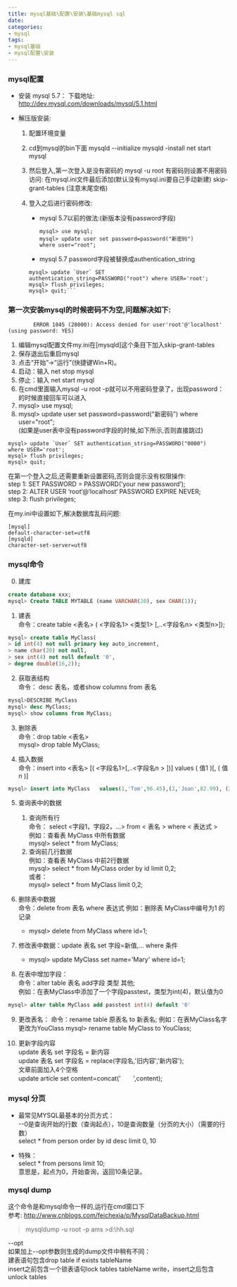 ```yaml
---
title: mysql基础\配置\安装\基础mysql sql
date:
categories:
- mysql
tags:
- mysql基础
- mysql配置\安装
---
```



### mysql配置
- 安装 mysql 5.7：
	下载地址: http://dev.mysql.com/downloads/mysql/5.1.html
	
- 解压版安装:	
	1. 配置环境变量
	2. cd到mysql的bin下面
		mysqld --initialize
		mysqld -install
		net start mysql
	3. 然后登入,第一次登入是没有密码的
		 mysql -u root
	  有密码则设置不用密码访问:
		 在mysql.ini文件最后添加(默认没有mysql.ini要自己手动新建)
			skip-grant-tables (注意末尾空格)

	4. 登入之后进行密码修改:  
		- mysql 5.7以前的做法:(新版本没有password字段)
		
			```
			mysql> use mysql;
			mysql> update user set password=password("新密码") 
			where user="root";
			```
		- mysql 5.7 password字段被替换成authentication_string
		
		```
		mysql> update `User` SET   authentication_string=PASSWORD("root") where USER='root';
		mysql> flush privileges;
		mysql> quit;```
 
### 第一次安装mysql的时候密码不为空,问题解决如下:
			ERROR 1045 (28000): Access denied for user'root'@'localhost' (using password: YES)
1. 编辑mysql配置文件my.ini在[mysqld]这个条目下加入skip-grant-tables
2. 保存退出后重启mysql
3. 点击“开始”->“运行”(快捷键Win+R)。
4. 启动：输入 net stop mysql
5. 停止：输入 net start mysql
6. 在cmd里面输入mysql -u root -p就可以不用密码登录了，出现password：的时候直接回车可以进入
7. mysql> use mysql;
8. mysql> update user set password=password("新密码") where user="root";  
(如果是user表中没有password字段的时候,如下所示,否则直接跳过)  
```
mysql> update `User` SET authentication_string=PASSWORD("0000")  
where USER='root';  
mysql> flush privileges;  
mysql> quit;  
```

在第一个登入之后,还需要重新设置密码,否则会提示没有权限操作:  
step 1: SET PASSWORD = PASSWORD(‘your new password‘);  
step 2: ALTER USER ‘root‘@‘localhost‘ PASSWORD EXPIRE NEVER;  
step 3: flush privileges;  

在my.ini中设置如下,解决数据库乱码问题:  
```
[mysql]  
default-character-set=utf8  
[mysqld]  
character-set-server=utf8  
```

### mysql命令

0. 建库
```sql
create database xxx;
mysql> Create TABLE MYTABLE (name VARCHAR(20), sex CHAR(1));
```
1. 建表  
命令：create table <表名> ( <字段名1> <类型1> [,..<字段名n> <类型n>]);   
```sql
mysql> create table MyClass(
> id int(4) not null primary key auto_increment,
> name char(20) not null,
> sex int(4) not null default '0',
> degree double(16,2));
```
2. 获取表结构  
命令： desc 表名，或者show columns from 表名  
```sql
mysql>DESCRIBE MyClass
mysql> desc MyClass; 
mysql> show columns from MyClass;
```

3. 删除表  
命令：drop table <表名>  
mysql> drop table MyClass;  

4. 插入数据  
命令：insert into <表名> [( <字段名1>[,..<字段名n > ])] values ( 值1 )[, ( 值n )]  
```sql
mysql> insert into MyClass   values(1,'Tom',96.45),(2,'Joan',82.99), (2,'Wang', 96.59);  
```

5. 查询表中的数据  
	1. 查询所有行  
	命令： select <字段1，字段2，...> from < 表名 > where < 表达式 >    
	例如：查看表 MyClass 中所有数据    
	mysql> select * from MyClass;    
	2. 查询前几行数据   
	例如：查看表 MyClass 中前2行数据  
	mysql> select * from MyClass order by id limit 0,2;   
	或者：   
	mysql> select * from MyClass limit 0,2;  

6. 删除表中数据  
命令：delete from 表名 where 表达式
例如：删除表 MyClass中编号为1 的记录
	- mysql> delete from MyClass where id=1;
7. 修改表中数据：update 表名 set 字段=新值,… where 条件
	- mysql> update MyClass set name='Mary' where id=1;
8. 在表中增加字段：  
命令：alter table 表名 add字段 类型 其他;   
例如：在表MyClass中添加了一个字段passtest，类型为int(4)，默认值为0  
```sql 
mysql> alter table MyClass add passtest int(4) default '0' 
```
9. 更改表名：
命令：rename table 原表名 to 新表名; 
例如：在表MyClass名字更改为YouClass 
mysql> rename table MyClass to YouClass; 

10. 更新字段内容  
update 表名 set 字段名 = 新内容  
update 表名 set 字段名 = replace(字段名,'旧内容','新内容');   
文章前面加入4个空格  
update article set content=concat('　　',content); 

### mysql 分页
+ 最常见MYSQL最基本的分页方式：  
--0是查询开始的行数（查询起点），10是查询数量（分页的大小）（需要的行数）  
select * from person order by id desc limit 0, 10

+ 特殊：  
select * from persons limit 10;  
意思是，起点为0，开始查询，返回10条记录。


### mysql dump 
这个命令是和mysql命令一样的,运行在cmd窗口下  
参考:
	http://www.cnblogs.com/feichexia/p/MysqlDataBackup.html

>mysqldump -u root -p ams >d:\hh.sql

--opt  
	 如果加上--opt参数则生成的dump文件中稍有不同：  
     建表语句包含drop table if exists tableName  
     insert之前包含一个锁表语句lock tables tableName write，insert之后包含unlock tables  
